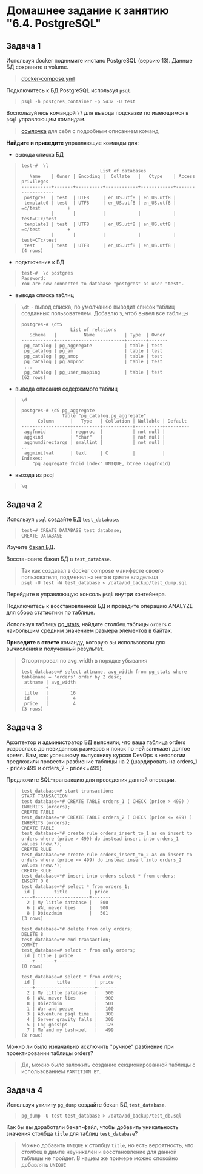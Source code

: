 # Домашнее задание к занятию "6.4. PostgreSQL"

## Задача 1

Используя docker поднимите инстанс PostgreSQL (версию 13). Данные БД сохраните в volume.
> [docker-compose.yml](docker-compose.yml)

Подключитесь к БД PostgreSQL используя `psql`.
> `psql -h postgres_container -p 5432 -U test`

Воспользуйтесь командой `\?` для вывода подсказки по имеющимся в `psql` управляющим командам.
> [ссылочка](https://postgrespro.ru/docs/postgresql/9.6/app-psql) для себя с подробным описанием команд

**Найдите и приведите** управляющие команды для:
- вывода списка БД
> ```postgres-psql
> test-#  \l
>                              List of databases
>    Name    | Owner | Encoding |  Collate   |   Ctype    | Access privileges 
> -----------+-------+----------+------------+------------+-------------------
>  postgres  | test  | UTF8     | en_US.utf8 | en_US.utf8 | 
>  template0 | test  | UTF8     | en_US.utf8 | en_US.utf8 | =c/test          +
>            |       |          |            |            | test=CTc/test
>  template1 | test  | UTF8     | en_US.utf8 | en_US.utf8 | =c/test          +
>            |       |          |            |            | test=CTc/test
>  test      | test  | UTF8     | en_US.utf8 | en_US.utf8 | 
> (4 rows)
> ```
- подключения к БД
> ```postgres-psql
> test-#  \c postgres
> Password: 
> You are now connected to database "postgres" as user "test".
> ```
- вывода списка таблиц
> `\dt` - вывод списка, по умолчанию выводит список таблиц созданных пользователем. Добавлю `S`, чтоб вывел все таблицы
> ```postgres-psql
> postgres-# \dtS
>                   List of relations
>    Schema   |          Name           | Type  | Owner 
> ------------+-------------------------+-------+-------
>  pg_catalog | pg_aggregate            | table | test
>  pg_catalog | pg_am                   | table | test
>  pg_catalog | pg_amop                 | table | test
>  pg_catalog | pg_amproc               | table | test
>  ...
>  pg_catalog | pg_user_mapping         | table | test
> (62 rows)
> ```
- вывода описания содержимого таблиц
> `\d`
> ```postgres-psql
> postgres-# \dS pg_aggregate
>                Table "pg_catalog.pg_aggregate"
>       Column      |   Type   | Collation | Nullable | Default 
> ------------------+----------+-----------+----------+---------
>  aggfnoid         | regproc  |           | not null | 
>  aggkind          | "char"   |           | not null | 
>  aggnumdirectargs | smallint |           | not null | 
> ...
>  aggminitval      | text     | C         |          | 
> Indexes:
>     "pg_aggregate_fnoid_index" UNIQUE, btree (aggfnoid)
> ```
- выхода из psql
> `\q`

## Задача 2

Используя `psql` создайте БД `test_database`.
> ```postgres-psql
> test=# CREATE DATABASE test_database;
> CREATE DATABASE 
> ```

Изучите [бэкап БД](https://github.com/netology-code/virt-homeworks/tree/master/06-db-04-postgresql/test_data).

Восстановите бэкап БД в `test_database`.
> Так как создавал в docker compose манифесте своего пользователя, подменил на него в дампе владельца  
> `psql -U test -W test_database < /data/bd_backup/test_dump.sql`

Перейдите в управляющую консоль `psql` внутри контейнера.

Подключитесь к восстановленной БД и проведите операцию ANALYZE для сбора статистики по таблице.

Используя таблицу [pg_stats](https://postgrespro.ru/docs/postgresql/12/view-pg-stats), найдите столбец таблицы `orders` 
с наибольшим средним значением размера элементов в байтах.

**Приведите в ответе** команду, которую вы использовали для вычисления и полученный результат.
> Отсортировал по avg_width в порядке убывания
> ```postgres-psql
> test_database=# select attname, avg_width from pg_stats where tablename = 'orders' order by 2 desc;
>  attname | avg_width 
> ---------+-----------
>  title   |        16
>  id      |         4
>  price   |         4
> (3 rows)
> ```

## Задача 3

Архитектор и администратор БД выяснили, что ваша таблица orders разрослась до невиданных размеров и
поиск по ней занимает долгое время. Вам, как успешному выпускнику курсов DevOps в нетологии предложили
провести разбиение таблицы на 2 (шардировать на orders_1 - price>499 и orders_2 - price<=499).

Предложите SQL-транзакцию для проведения данной операции.
> ```postgres-psql
> test_database=# start transaction;
> START TRANSACTION
> test_database=*# CREATE TABLE orders_1 ( CHECK (price > 499) ) INHERITS (orders);
> CREATE TABLE
> test_database=*# CREATE TABLE orders_2 ( CHECK (price <= 499) ) INHERITS (orders);
> CREATE TABLE
> test_database=*# create rule orders_insert_to_1 as on insert to orders where (price > 499) do instead insert into orders_1 values (new.*);
> CREATE RULE
> test_database=*# create rule orders_insert_to_2 as on insert to orders where (price <= 499) do instead insert into orders_2 values (new.*);
> CREATE RULE
> test_database=*# insert into orders select * from orders;
> INSERT 0 0
> test_database=*# select * from orders_1;
>  id |       title        | price 
> ----+--------------------+-------
>   2 | My little database |   500
>   6 | WAL never lies     |   900
>   8 | Dbiezdmin          |   501
> (3 rows)
> 
> test_database=*# delete from only orders;
> DELETE 8
> test_database=*# end transaction;
> COMMIT
> test_database=# select * from only orders;
>  id | title | price 
> ----+-------+-------
> (0 rows)
> 
> test_database=# select * from orders;
>  id |        title         | price 
> ----+----------------------+-------
>   2 | My little database   |   500
>   6 | WAL never lies       |   900
>   8 | Dbiezdmin            |   501
>   1 | War and peace        |   100
>   3 | Adventure psql time  |   300
>   4 | Server gravity falls |   300
>   5 | Log gossips          |   123
>   7 | Me and my bash-pet   |   499
> (8 rows)
> 
> ```

Можно ли было изначально исключить "ручное" разбиение при проектировании таблицы orders?
> Да, можно было заложить создание секционированной таблицы с использованием `PARTITION BY`.

## Задача 4

Используя утилиту `pg_dump` создайте бекап БД `test_database`.
> `pg_dump -U test test_database > /data/bd_backup/test_db.sql`

Как бы вы доработали бэкап-файл, чтобы добавить уникальность значения столбца `title` для таблиц `test_database`?
> Можно добавить `UNIQUE` к столбцу `title`, но есть вероятность, что столбец в дампе неуникален и восстановление 
> для данной таблицы не пройдет. В нашем же примере можно спокойно добавлять `UNIQUE`